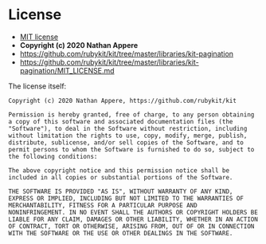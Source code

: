 # License

- [MIT license](http://www.opensource.org/licenses/mit-license.php)
- **Copyright (c) 2020 Nathan Appere**
- https://github.com/rubykit/kit/tree/master/libraries/kit-pagination
- https://github.com/rubykit/kit/tree/master/libraries/kit-pagination/MIT_LICENSE.md

The license itself:

```
Copyright (c) 2020 Nathan Appere, https://github.com/rubykit/kit

Permission is hereby granted, free of charge, to any person obtaining
a copy of this software and associated documentation files (the
"Software"), to deal in the Software without restriction, including
without limitation the rights to use, copy, modify, merge, publish,
distribute, sublicense, and/or sell copies of the Software, and to
permit persons to whom the Software is furnished to do so, subject to
the following conditions:

The above copyright notice and this permission notice shall be
included in all copies or substantial portions of the Software.

THE SOFTWARE IS PROVIDED "AS IS", WITHOUT WARRANTY OF ANY KIND,
EXPRESS OR IMPLIED, INCLUDING BUT NOT LIMITED TO THE WARRANTIES OF
MERCHANTABILITY, FITNESS FOR A PARTICULAR PURPOSE AND
NONINFRINGEMENT. IN NO EVENT SHALL THE AUTHORS OR COPYRIGHT HOLDERS BE
LIABLE FOR ANY CLAIM, DAMAGES OR OTHER LIABILITY, WHETHER IN AN ACTION
OF CONTRACT, TORT OR OTHERWISE, ARISING FROM, OUT OF OR IN CONNECTION
WITH THE SOFTWARE OR THE USE OR OTHER DEALINGS IN THE SOFTWARE.
```